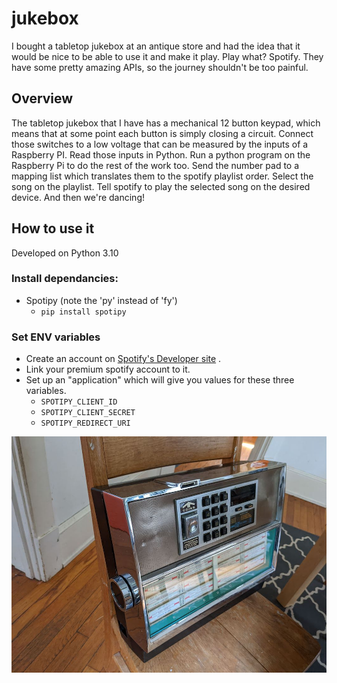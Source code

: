 # jukebox
 
I bought a tabletop jukebox at an antique store and had the idea that it would be nice to be able to use it and make it play. Play what? Spotify. They have some pretty amazing APIs, so the journey shouldn't be too painful. 

## Overview

The tabletop jukebox that I have has a mechanical 12 button keypad, which means that at some point each button is simply closing a circuit. Connect those switches to a low voltage that can be measured by the inputs of a Raspberry PI. Read those inputs in Python. Run a python program on the Raspberry Pi to do the rest of the work too. Send the  number pad to a mapping list which translates them to the spotify playlist order. Select the song on the playlist. Tell spotify to play the selected song on the desired device. And then we're dancing! 

## How to use it
Developed on Python 3.10 


### Install dependancies:
- Spotipy (note the 'py' instead of 'fy')
    - `pip install spotipy`

### Set ENV variables
- Create an account on [Spotify's Developer site](https://developer.spotify.com/) . 
- Link your premium spotify account to it.
- Set up an "application" which will give you values for these three variables.
    - `SPOTIPY_CLIENT_ID`
    - `SPOTIPY_CLIENT_SECRET`
    - `SPOTIPY_REDIRECT_URI`



![Jukebox Image](images/tabletop_jukebox.jpg)
